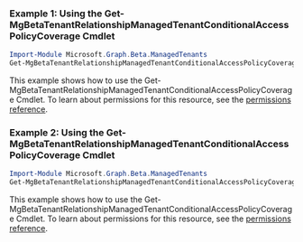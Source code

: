 ### Example 1: Using the Get-MgBetaTenantRelationshipManagedTenantConditionalAccessPolicyCoverage Cmdlet
```powershell
Import-Module Microsoft.Graph.Beta.ManagedTenants
Get-MgBetaTenantRelationshipManagedTenantConditionalAccessPolicyCoverage -ConditionalAccessPolicyCoverageId $conditionalAccessPolicyCoverageId
```
This example shows how to use the Get-MgBetaTenantRelationshipManagedTenantConditionalAccessPolicyCoverage Cmdlet.
To learn about permissions for this resource, see the [permissions reference](/graph/permissions-reference).
### Example 2: Using the Get-MgBetaTenantRelationshipManagedTenantConditionalAccessPolicyCoverage Cmdlet
```powershell
Import-Module Microsoft.Graph.Beta.ManagedTenants
Get-MgBetaTenantRelationshipManagedTenantConditionalAccessPolicyCoverage
```
This example shows how to use the Get-MgBetaTenantRelationshipManagedTenantConditionalAccessPolicyCoverage Cmdlet.
To learn about permissions for this resource, see the [permissions reference](/graph/permissions-reference).
